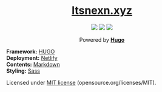 <!-- wrote by nexn with vim (ofc) -->

<h1 align="center"><a href="itsnexn.xyz">Itsnexn.xyz</a></h1>

<div align="center">
  <div>
    <img src="https://img.shields.io/github/stars/itsnexn/itsnexn.xyz?style=flat-square"/>
    <img src="https://img.shields.io/github/license/itsnexn/itsnexn.xyz?style=flat-square" />
    <img src="https://api.netlify.com/api/v1/badges/3dbe5760-8903-4472-8f02-2124a2ecd0b6/deploy-status" />
  </div>
  <p>Powered by <strong><a href="https://gohugo.io">Hugo</a></strong></p>
</div>

**Framework:** [HUGO](https://gohugo.io/)  
**Deployment:** [Netlify](https://www.netlify.com/)  
**Contents:** [Markdown](https://www.markdownguide.org/)  
**Styling:** [Sass](https://sass-lang.com/)

Licensed under [MIT license](./LICENSE) (opensource.org/licenses/MIT).
